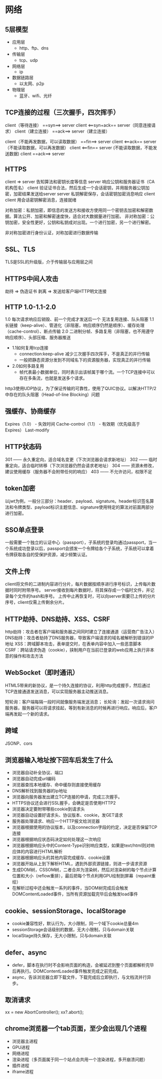 # 网络

## 5层模型

- 应用层
  - http、ftp、dns
- 传输层
  - tcp、udp
- 网络层
  - ip
- 数据链路层
  - 以太网、p2p
- 物理层
  - 蓝牙、wifi、光纤

## TCP连接的过程（三次握手，四次挥手）

client（等待连接） ==syn==> server
client <==syn+ack== server（同意连接请求）
client（建立连接） ==ack==> server（建立连接）

client（不能再发数据，可以读取数据） ==fin==> server
client <==ack== server（不能读取数据，可以再发数据）
client <==fin== server (不能读取数据，不能发送数据)
client ==ack==> server

## HTTPS

client => server 告知算法和密钥长度等信息
server 响应公钥和服务器证书（CA机构签名）
client 验证证书合法，然后生成一个会话密钥，并用服务器公钥加密，加密结果发送给server
server 私钥解密保存，会话密钥加密消息响应 client
client 用会话密钥解密消息，连接就绪

对称加密：私钥加密，即信息的发送方和接收方使用同一个密钥去加密和解密数据。算法公开、加密和解密速度快，适合对大数据量进行加密。
非对称加密：公钥加密，安全性更好，公钥和私钥成对出现。一个进行加密，另一个进行解密。

非对称加密进行身份认证，对称加密进行数据传输

## SSL、TLS

TLS是SSL的升级版，介于传输层与应用层之间

## HTTPS中间人攻击

劫持 => 伪造证书
剥离 => 发送给客户端HTTP明文连接

## HTTP 1.0-1.1-2.0

1.0 每次请求响应后销毁、前一个完成才发送后一个
无法复用连接、队头阻塞
1.1 长链接（keep-alive）、管道化（非阻塞，响应顺序仍然是顺序）、缓存处理（cache-control）、断点传输
2.0 二进制分帧、多路复用（非阻塞，也不用遵守响应顺序）、头部压缩、服务器推送

- 1.1如何复用tcp连接
  - connection:keep-alive 减少三次握手四次挥手，不是真正的并行传输
  - 一般把静态资源分发到不同域名下的资源服务器，实现真正的并行传输
- 2.0如何多路复用
  - 帧代表最小数据单位，同时表示出该帧属于哪个流。一个TCP连接中可以存在多条流，也就是发送多个请求。

http3使用UDP协议，为了保证传输的可靠性，使用了QUIC协议。以解决HTTP/2中存在的队头阻塞（Head-of-line Blocking）问题

## 强缓存、协商缓存

Expires（1.0） - 失效时间
Cache-control（1.1） - 有效期（优先级高于Expires）
Last-modify

## HTTP状态码

301 —— 永久重定向，适合域名变更（下次浏览器会请求新地址）
302 —— 临时重定向，适合临时转移（下次浏览器仍然会请求老地址）
304 —— 资源未修改，建议使用缓存（服务器不会附带任何的响应）
403 —— 不允许访问，权限不足

## token加密

以jwt为例，一般分三部分：header、payload、signature。header标识签名算法和令牌类型、payload标识主题信息、signature使用特定的算法对前面两部分进行加密。

## SSO单点登录

一般需要一个独立的认证中心（passport），子系统的登录均通过passport，当一个系统成功登录以后，passport会颁发一个令牌给各个子系统，子系统可以拿着令牌获取各自的受保护资源，减少频繁认证。

## 文件上传

client将文件的二进制内容进行分片，每片数据按顺序进行序号标识，上传每片数据时同时附带序号。
server接收到每片数据时，将其保存成一个临时文件，并记录每个文件的hash和序号。
上传中止再恢复时，可以向server索要已上传的分片序号，client仅需上传剩余分片。

## HTTP劫持、DNS劫持、XSS、CSRF

http劫持：攻击者在客户端和服务器之间同时建立了连接通道（运营商广告注入）
DNS劫持：攻击者劫持了DNS服务器，导致客户端请求的域名被解析到错误的IP地址
XSS：跨域脚本攻击，表单提交时，在表单内容中加入一些恶意脚本
CSRF：跨站请求伪造（cookie），挟制用户在当前已登录的web应用上执行非本意的操作和攻击方法

## WebSocket（即时通讯）

HTML5带来的新协议，是一个持久连接的协议，利用http完成握手，然后通过TCP连接通道发送消息，可以实现服务器主动推送消息。

短轮询：客户端每隔一段时间就像服务端发送消息；
长轮询：发起一次请求询问服务器，服务器可以将请求挂起，等到有新消息的时候再进行响应。响应后，客户端再发起一个新的请求。

## 跨域

JSONP、cors

## 浏览器输入地址按下回车后发生了什么

- 浏览器自动补全协议、端口
- 浏览器自动完成url编码
- 浏览器查找本地缓存、命中缓存则直接使用缓存
- DNS解析找到服务器的ip地址
- 浏览器向服务器发出建立TCP连接的申请，完成三次握手。
- HTTPS协议还会进行SSL握手，会确定是否使用HTTP2
- 浏览器决定要附带哪些cookie到请求头
- 浏览器自动设置好请求头、协议版本、cookie，发GET请求
- 服务器处理请求、响应一个HTTP报文给浏览器
- 浏览器根据使用的协议版本，以及connection字段的约定，决定是否保留TCP连接
- 浏览器根据响应状态码决定如何处理这一次响应
- 浏览器根据响应头中的Content-Type识别响应类型，如果是text/html则对响应体的内容进行HTML解析
- 浏览器根据响应头的其他内容完成缓存、cookie设置
- 浏览器开始从上到下解析HTML，遇到外部资源链接，则进一步请求资源
- 生成DOM树，CSSOM树，二者合并为渲染树，然后对渲染树的每个节点计算位置和大小（reflow重排），最后把每个节点利用GPU绘制到屏幕（repaint重绘）
- 在解析过程中还会触发一系列的事件，当DOM树完成后会触发DOMContentLoaded事件，当所有资源加载完毕后会触发load事件

## cookie、sessionStorage、localStorage

- cookie兼容性好，默认行为，大小限制，同一个域下cookie总量4m
- sessionStorage会话级别的数据，无大小限制，只与domain关联
- localStage持久保存，无大小限制，只与domain关联

## defer、async

- defer，脚本在执行时不会影响页面的构造，会被延迟到整个页面都解析完毕后再执行。DOMContentLoaded事件触发完成之前完成。
- async，告诉浏览器立即下载文件，下载完成后立即执行，与文档流并行异步。

## 取消请求
 
xx = new AbortController();
xx?.abort();

## chrome浏览器一个tab页面，至少会出现几个进程

- 浏览器主进程
- GPU进程
- 网络进程
- 渲染进程（多页面属于同一个站点会共用一个渲染进程，多开崩溃问题）
- 插件进程
- iframe进程